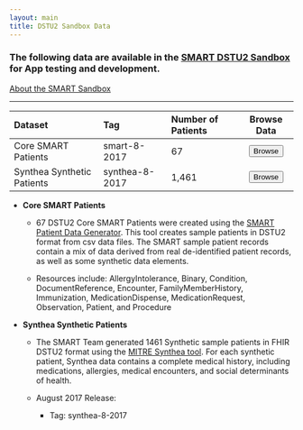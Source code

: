 ```yaml
---
layout: main
title: DSTU2 Sandbox Data
---
```


### The following data are available in the [SMART DSTU2 Sandbox](https://sandbox.smarthealthit.org/smartdstu2) for App testing and development.
[About the SMART Sandbox](http://docs.smarthealthit.org/sandbox/)

 ---
 
 | Dataset|Tag|Number of Patients| Browse Data|
| :-------------|:--------|:-------|:--------:|
| Core SMART Patients |smart-8-2017 |67  |<button href="#" class="open-picker" data-tags="smart-8-2017" data-stu="dstu2-open-sandbox">Browse</button>|
| Synthea Synthetic Patients | synthea-8-2017 |1,461 |<button href="#" class="open-picker" data-tags="synthea-8-2017" data-stu="dstu2-open-sandbox">Browse</button>|

 
* **Core SMART Patients** 
  * 67 DSTU2 Core SMART Patients were created using the [SMART Patient Data Generator](https://github.com/smart-on-fhir/sample-patients). This tool creates sample patients in DSTU2 format from csv data files. The SMART sample patient records contain a mix of data derived from real de-identified patient records, as well as some synthetic data elements. 
  
  * Resources include: AllergyIntolerance, Binary, Condition, DocumentReference, Encounter, FamilyMemberHistory, Immunization, MedicationDispense, MedicationRequest, Observation, Patient, and Procedure

* **Synthea Synthetic Patients** 
  * The SMART Team generated 1461 Synthetic sample patients in FHIR DSTU2 format using the [MITRE Synthea tool](https://synthetichealth.github.io/synthea/). For each synthetic patient, Synthea data contains a complete medical history, including medications, allergies, medical encounters, and social determinants of health. 
  
  * August 2017 Release:
    * Tag: synthea-8-2017
 
